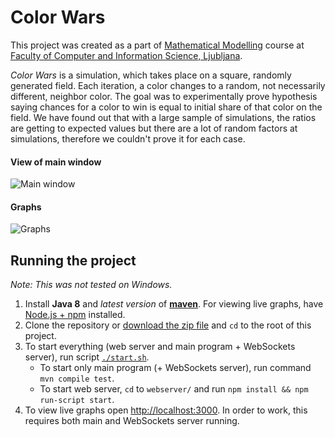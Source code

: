 # Color Wars

This project was created as a part of [Mathematical Modelling](https://ucilnica.fri.uni-lj.si/course/view.php?id=25&lang=en) course at [Faculty of Computer and Information Science, Ljubljana](http://www.fri.uni-lj.si/en/).

*Color Wars* is a simulation, which takes place on a square, randomly generated field. Each iteration, a color changes to a random, not necessarily different, neighbor color. The goal was to experimentally prove hypothesis saying chances for a color to win is equal to initial share of that color on the field. We have found out that with a large sample of simulations, the ratios are getting to expected values but there are a lot of random factors at simulations, therefore we couldn't prove it for each case.

#### View of main window

![Main window](http://i.imgur.com/cfNjaFg.png)

#### Graphs

![Graphs](http://i.imgur.com/VUCLVHU.png)

## Running the project

*Note: This was not tested on Windows.*

1. Install **Java 8** and *latest version* of **[maven](https://maven.apache.org/)**. For viewing live graphs, have [Node.js + npm](https://nodejs.org/) installed.
2. Clone the repository or [download the zip file](https://github.com/markogresak/MM-color-wars/archive/master.zip) and `cd` to the root of this project.
3. To start everything (web server and main program + WebSockets server), run script [`./start.sh`](./start.sh).
    - To start only main program (+ WebSockets server), run command `mvn compile test`.
    - To start web server, `cd` to `webserver/` and run `npm install && npm run-script start`.
4. To view live graphs open [http://localhost:3000](http://localhost:3000). In order to work, this requires both main and WebSockets server running.
